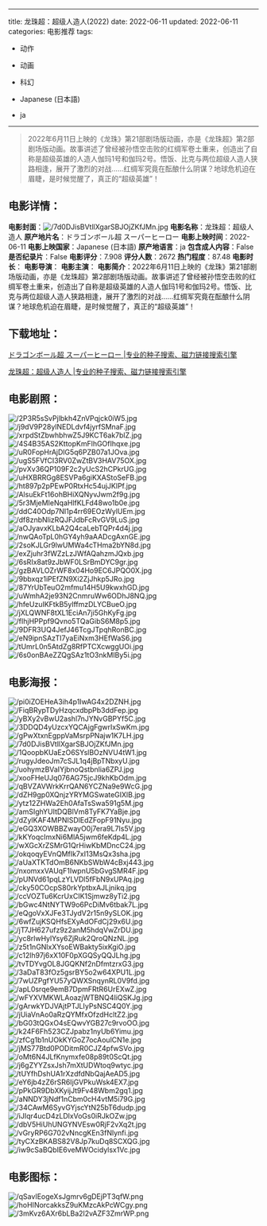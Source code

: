 
---
title: 龙珠超：超级人造人(2022)
date: 2022-06-11
updated: 2022-06-11
categories: 电影推荐
tags:
- 动作
- 动画
- 科幻

- Japanese (日本語)
- ja
---


> 2022年6月11日上映的《龙珠》第21部剧场版动画，亦是《龙珠超》第2部剧场版动画。故事讲述了曾经被孙悟空击败的红绸军卷土重来，创造出了自称是超级英雄的人造人伽玛1号和伽玛2号。悟饭、比克与两位超级人造人狭路相逢，展开了激烈的对战……红绸军究竟在酝酿什么阴谋？地球危机迫在眉睫，是时候觉醒了，真正的“超级英雄”！

## **电影详情**：

**电影封面**：<img src="https://image.tmdb.org/t/p/w200/7d0DJisBVtllXgarSBJOjZKfJMn.jpg" alt="/7d0DJisBVtllXgarSBJOjZKfJMn.jpg" title="/7d0DJisBVtllXgarSBJOjZKfJMn.jpg">
**电影名称**：龙珠超：超级人造人
**原产地片名**：ドラゴンボール超 スーパーヒーロー
**电影上映时间**：2022-06-11
**电影上映国家**：Japanese (日本語)
**原产地语言**：ja
**包含成人内容**：False
**是否纪录片**：False
**电影评分**：7.908
**评分人数**：2672
**热门程度**：87.48
**电影时长**：
**电影导演**：
**电影主演**：
**电影简介**：2022年6月11日上映的《龙珠》第21部剧场版动画，亦是《龙珠超》第2部剧场版动画。故事讲述了曾经被孙悟空击败的红绸军卷土重来，创造出了自称是超级英雄的人造人伽玛1号和伽玛2号。悟饭、比克与两位超级人造人狭路相逢，展开了激烈的对战……红绸军究竟在酝酿什么阴谋？地球危机迫在眉睫，是时候觉醒了，真正的“超级英雄”！

## **下载地址**：
[ドラゴンボール超 スーパーヒーロー |专业的种子搜索、磁力链接搜索引擎](https://movie.amd794.com:2083/?search=%E3%83%89%E3%83%A9%E3%82%B4%E3%83%B3%E3%83%9C%E3%83%BC%E3%83%AB%E8%B6%85%20%E3%82%B9%E3%83%BC%E3%83%91%E3%83%BC%E3%83%92%E3%83%BC%E3%83%AD%E3%83%BC&ordering=&mode=match_phrase&page_size=10&page=1)

[龙珠超：超级人造人 |专业的种子搜索、磁力链接搜索引擎](https://movie.amd794.com:2083/?search=%E9%BE%99%E7%8F%A0%E8%B6%85%EF%BC%9A%E8%B6%85%E7%BA%A7%E4%BA%BA%E9%80%A0%E4%BA%BA&ordering=&mode=match_phrase&page_size=10&page=1)
 

## **电影剧照**：
<img src="https://image.tmdb.org/t/p/original/2P3R5sSvPjlbkh4ZnVPqjck0iW5.jpg" alt="/2P3R5sSvPjlbkh4ZnVPqjck0iW5.jpg" title="/2P3R5sSvPjlbkh4ZnVPqjck0iW5.jpg"><img src="https://image.tmdb.org/t/p/original/j9dV9P28ylNEDLdvf4jyrfSMnaF.jpg" alt="/j9dV9P28ylNEDLdvf4jyrfSMnaF.jpg" title="/j9dV9P28ylNEDLdvf4jyrfSMnaF.jpg"><img src="https://image.tmdb.org/t/p/original/xrpdStZbwhbhwZ5J9KCT6ak7blZ.jpg" alt="/xrpdStZbwhbhwZ5J9KCT6ak7blZ.jpg" title="/xrpdStZbwhbhwZ5J9KCT6ak7blZ.jpg"><img src="https://image.tmdb.org/t/p/original/4S4B35AS2KttopKmFlhGOfIhqxe.jpg" alt="/4S4B35AS2KttopKmFlhGOfIhqxe.jpg" title="/4S4B35AS2KttopKmFlhGOfIhqxe.jpg"><img src="https://image.tmdb.org/t/p/original/uR0FopHrAjDlG5q6PZB07a1JOva.jpg" alt="/uR0FopHrAjDlG5q6PZB07a1JOva.jpg" title="/uR0FopHrAjDlG5q6PZB07a1JOva.jpg"><img src="https://image.tmdb.org/t/p/original/ugS5FVfCI3RV0ZwZtBV3HAV75OX.jpg" alt="/ugS5FVfCI3RV0ZwZtBV3HAV75OX.jpg" title="/ugS5FVfCI3RV0ZwZtBV3HAV75OX.jpg"><img src="https://image.tmdb.org/t/p/original/pvXv36QP109F2c2yUcS2hCPkrUG.jpg" alt="/pvXv36QP109F2c2yUcS2hCPkrUG.jpg" title="/pvXv36QP109F2c2yUcS2hCPkrUG.jpg"><img src="https://image.tmdb.org/t/p/original/uHXBRRGg8ESVPa6giKXAStoSeFB.jpg" alt="/uHXBRRGg8ESVPa6giKXAStoSeFB.jpg" title="/uHXBRRGg8ESVPa6giKXAStoSeFB.jpg"><img src="https://image.tmdb.org/t/p/original/ht897p2pPEwP0RtxHc54ujJKlPf.jpg" alt="/ht897p2pPEwP0RtxHc54ujJKlPf.jpg" title="/ht897p2pPEwP0RtxHc54ujJKlPf.jpg"><img src="https://image.tmdb.org/t/p/original/AlsuEkFt16ohBHiXQNyvJwm2f9g.jpg" alt="/AlsuEkFt16ohBHiXQNyvJwm2f9g.jpg" title="/AlsuEkFt16ohBHiXQNyvJwm2f9g.jpg"><img src="https://image.tmdb.org/t/p/original/5r3MjeMIeNqaHlfKLFd48wo1b0e.jpg" alt="/5r3MjeMIeNqaHlfKLFd48wo1b0e.jpg" title="/5r3MjeMIeNqaHlfKLFd48wo1b0e.jpg"><img src="https://image.tmdb.org/t/p/original/ddC40Odp7NI1p4rr69EOzWylUEm.jpg" alt="/ddC40Odp7NI1p4rr69EOzWylUEm.jpg" title="/ddC40Odp7NI1p4rr69EOzWylUEm.jpg"><img src="https://image.tmdb.org/t/p/original/df8znbNlizRQJFJdbFcRvGV9LuS.jpg" alt="/df8znbNlizRQJFJdbFcRvGV9LuS.jpg" title="/df8znbNlizRQJFJdbFcRvGV9LuS.jpg"><img src="https://image.tmdb.org/t/p/original/aOJyavxKLbA2Q4caLebTQPr4d4j.jpg" alt="/aOJyavxKLbA2Q4caLebTQPr4d4j.jpg" title="/aOJyavxKLbA2Q4caLebTQPr4d4j.jpg"><img src="https://image.tmdb.org/t/p/original/nwQAoTpL0hGY4yh9aAADcgAxnGE.jpg" alt="/nwQAoTpL0hGY4yh9aAADcgAxnGE.jpg" title="/nwQAoTpL0hGY4yh9aAADcgAxnGE.jpg"><img src="https://image.tmdb.org/t/p/original/2soKJLGr9lwUMWa4cTHma2bYN8d.jpg" alt="/2soKJLGr9lwUMWa4cTHma2bYN8d.jpg" title="/2soKJLGr9lwUMWa4cTHma2bYN8d.jpg"><img src="https://image.tmdb.org/t/p/original/exZjuhr3fWZzLzJWfAQahzmJQxb.jpg" alt="/exZjuhr3fWZzLzJWfAQahzmJQxb.jpg" title="/exZjuhr3fWZzLzJWfAQahzmJQxb.jpg"><img src="https://image.tmdb.org/t/p/original/6sRIx8at9zJbWF0LSrBmDYC9gr.jpg" alt="/6sRIx8at9zJbWF0LSrBmDYC9gr.jpg" title="/6sRIx8at9zJbWF0LSrBmDYC9gr.jpg"><img src="https://image.tmdb.org/t/p/original/gzBAVLOZrWF8x04Ho9EC6JPQO0X.jpg" alt="/gzBAVLOZrWF8x04Ho9EC6JPQO0X.jpg" title="/gzBAVLOZrWF8x04Ho9EC6JPQO0X.jpg"><img src="https://image.tmdb.org/t/p/original/9bbxqz1iPEfZN9Xi2ZjJhkp5JRo.jpg" alt="/9bbxqz1iPEfZN9Xi2ZjJhkp5JRo.jpg" title="/9bbxqz1iPEfZN9Xi2ZjJhkp5JRo.jpg"><img src="https://image.tmdb.org/t/p/original/87YrUbTeuO2mfmu14H5U9kwxhGD.jpg" alt="/87YrUbTeuO2mfmu14H5U9kwxhGD.jpg" title="/87YrUbTeuO2mfmu14H5U9kwxhGD.jpg"><img src="https://image.tmdb.org/t/p/original/uWmhA2je93N2CnmruWw6ODhJ8NQ.jpg" alt="/uWmhA2je93N2CnmruWw6ODhJ8NQ.jpg" title="/uWmhA2je93N2CnmruWw6ODhJ8NQ.jpg"><img src="https://image.tmdb.org/t/p/original/hfeUzuIKFtkB5ylffmzDLYCBueO.jpg" alt="/hfeUzuIKFtkB5ylffmzDLYCBueO.jpg" title="/hfeUzuIKFtkB5ylffmzDLYCBueO.jpg"><img src="https://image.tmdb.org/t/p/original/jXLQWNF8tXL1EciAn7ji5GhKyFg.jpg" alt="/jXLQWNF8tXL1EciAn7ji5GhKyFg.jpg" title="/jXLQWNF8tXL1EciAn7ji5GhKyFg.jpg"><img src="https://image.tmdb.org/t/p/original/fIhjHPPpf9Qvno5TQaGibS6M8p5.jpg" alt="/fIhjHPPpf9Qvno5TQaGibS6M8p5.jpg" title="/fIhjHPPpf9Qvno5TQaGibS6M8p5.jpg"><img src="https://image.tmdb.org/t/p/original/9DFR3UQ4JefJ46TcgJTpqhRonBC.jpg" alt="/9DFR3UQ4JefJ46TcgJTpqhRonBC.jpg" title="/9DFR3UQ4JefJ46TcgJTpqhRonBC.jpg"><img src="https://image.tmdb.org/t/p/original/eN9ipnSAzTI7yaEiNxm3HEfWaS6.jpg" alt="/eN9ipnSAzTI7yaEiNxm3HEfWaS6.jpg" title="/eN9ipnSAzTI7yaEiNxm3HEfWaS6.jpg"><img src="https://image.tmdb.org/t/p/original/tUmrL0n5AtdZg8RfPTCXcwggUOi.jpg" alt="/tUmrL0n5AtdZg8RfPTCXcwggUOi.jpg" title="/tUmrL0n5AtdZg8RfPTCXcwggUOi.jpg"><img src="https://image.tmdb.org/t/p/original/6s0onBAeZZQgSAz1tO3nkMIBy5i.jpg" alt="/6s0onBAeZZQgSAz1tO3nkMIBy5i.jpg" title="/6s0onBAeZZQgSAz1tO3nkMIBy5i.jpg">

## **电影海报**：
<img src="https://image.tmdb.org/t/p/original/pi0iZOEHeA3ih4p1IwAG4x2DZNH.jpg" alt="/pi0iZOEHeA3ih4p1IwAG4x2DZNH.jpg" title="/pi0iZOEHeA3ih4p1IwAG4x2DZNH.jpg"><img src="https://image.tmdb.org/t/p/original/FiqBRypTDyHzqcxdbpPb3ddFep.jpg" alt="/FiqBRypTDyHzqcxdbpPb3ddFep.jpg" title="/FiqBRypTDyHzqcxdbpPb3ddFep.jpg"><img src="https://image.tmdb.org/t/p/original/yBXy2vBwU2ashl7nJYNvGBPYf5C.jpg" alt="/yBXy2vBwU2ashl7nJYNvGBPYf5C.jpg" title="/yBXy2vBwU2ashl7nJYNvGBPYf5C.jpg"><img src="https://image.tmdb.org/t/p/original/3DDQD4yUzcxYQCAjgFgwrIxSwKm.jpg" alt="/3DDQD4yUzcxYQCAjgFgwrIxSwKm.jpg" title="/3DDQD4yUzcxYQCAjgFgwrIxSwKm.jpg"><img src="https://image.tmdb.org/t/p/original/gPwXtxnEgppVaMsrpPNajw1K7LH.jpg" alt="/gPwXtxnEgppVaMsrpPNajw1K7LH.jpg" title="/gPwXtxnEgppVaMsrpPNajw1K7LH.jpg"><img src="https://image.tmdb.org/t/p/original/7d0DJisBVtllXgarSBJOjZKfJMn.jpg" alt="/7d0DJisBVtllXgarSBJOjZKfJMn.jpg" title="/7d0DJisBVtllXgarSBJOjZKfJMn.jpg"><img src="https://image.tmdb.org/t/p/original/1QoopbKUaEzO6SYslBOzNVU4tW1.jpg" alt="/1QoopbKUaEzO6SYslBOzNVU4tW1.jpg" title="/1QoopbKUaEzO6SYslBOzNVU4tW1.jpg"><img src="https://image.tmdb.org/t/p/original/rugyJdeoJm7cSJL1q4jBpTNbxyU.jpg" alt="/rugyJdeoJm7cSJL1q4jBpTNbxyU.jpg" title="/rugyJdeoJm7cSJL1q4jBpTNbxyU.jpg"><img src="https://image.tmdb.org/t/p/original/uohymzBVaIYjbnoQstbnlia6ZPJ.jpg" alt="/uohymzBVaIYjbnoQstbnlia6ZPJ.jpg" title="/uohymzBVaIYjbnoQstbnlia6ZPJ.jpg"><img src="https://image.tmdb.org/t/p/original/xooFHeUJq076AG75jcJ9khKbOdm.jpg" alt="/xooFHeUJq076AG75jcJ9khKbOdm.jpg" title="/xooFHeUJq076AG75jcJ9khKbOdm.jpg"><img src="https://image.tmdb.org/t/p/original/qBVZAVWrkKrrQAN6YCZNa9e9WcG.jpg" alt="/qBVZAVWrkKrrQAN6YCZNa9e9WcG.jpg" title="/qBVZAVWrkKrrQAN6YCZNa9e9WcG.jpg"><img src="https://image.tmdb.org/t/p/original/dZH9gp0XQnjzYRYMGSwateGIXlB.jpg" alt="/dZH9gp0XQnjzYRYMGSwateGIXlB.jpg" title="/dZH9gp0XQnjzYRYMGSwateGIXlB.jpg"><img src="https://image.tmdb.org/t/p/original/ytz12ZHWa2Eh0AfaTsSwa591g5M.jpg" alt="/ytz12ZHWa2Eh0AfaTsSwa591g5M.jpg" title="/ytz12ZHWa2Eh0AfaTsSwa591g5M.jpg"><img src="https://image.tmdb.org/t/p/original/amSIghYUItDQBlVm8TyFK7YaBje.jpg" alt="/amSIghYUItDQBlVm8TyFK7YaBje.jpg" title="/amSIghYUItDQBlVm8TyFK7YaBje.jpg"><img src="https://image.tmdb.org/t/p/original/dZylKAF4MPNISDlEdZFopF91Nyu.jpg" alt="/dZylKAF4MPNISDlEdZFopF91Nyu.jpg" title="/dZylKAF4MPNISDlEdZFopF91Nyu.jpg"><img src="https://image.tmdb.org/t/p/original/eGQ3XOWBBZwayO0j7era9L7Is5V.jpg" alt="/eGQ3XOWBBZwayO0j7era9L7Is5V.jpg" title="/eGQ3XOWBBZwayO0j7era9L7Is5V.jpg"><img src="https://image.tmdb.org/t/p/original/kKYoqcImxNi6MlA5jwm6feKdp4L.jpg" alt="/kKYoqcImxNi6MlA5jwm6feKdp4L.jpg" title="/kKYoqcImxNi6MlA5jwm6feKdp4L.jpg"><img src="https://image.tmdb.org/t/p/original/wXGcXrZSMrG1QrHiwKbMDncC24.jpg" alt="/wXGcXrZSMrG1QrHiwKbMDncC24.jpg" title="/wXGcXrZSMrG1QrHiwKbMDncC24.jpg"><img src="https://image.tmdb.org/t/p/original/okqoqyEVnQMfIk7xI13MsQx3sha.jpg" alt="/okqoqyEVnQMfIk7xI13MsQx3sha.jpg" title="/okqoqyEVnQMfIk7xI13MsQx3sha.jpg"><img src="https://image.tmdb.org/t/p/original/aUaXTKTdOmB6NKbSWbW4cBxj443.jpg" alt="/aUaXTKTdOmB6NKbSWbW4cBxj443.jpg" title="/aUaXTKTdOmB6NKbSWbW4cBxj443.jpg"><img src="https://image.tmdb.org/t/p/original/nxomxxVAUqF1IwpnU5bGvgSMR4F.jpg" alt="/nxomxxVAUqF1IwpnU5bGvgSMR4F.jpg" title="/nxomxxVAUqF1IwpnU5bGvgSMR4F.jpg"><img src="https://image.tmdb.org/t/p/original/pUNVd61pqLzYLVDl5fFbN9xUPAq.jpg" alt="/pUNVd61pqLzYLVDl5fFbN9xUPAq.jpg" title="/pUNVd61pqLzYLVDl5fFbN9xUPAq.jpg"><img src="https://image.tmdb.org/t/p/original/cky50COcpS80rkYptbxAJLjnikq.jpg" alt="/cky50COcpS80rkYptbxAJLjnikq.jpg" title="/cky50COcpS80rkYptbxAJLjnikq.jpg"><img src="https://image.tmdb.org/t/p/original/ccVOZTu6KcrUxCIK1Sjmwz8yTi2.jpg" alt="/ccVOZTu6KcrUxCIK1Sjmwz8yTi2.jpg" title="/ccVOZTu6KcrUxCIK1Sjmwz8yTi2.jpg"><img src="https://image.tmdb.org/t/p/original/bGwc4NtNYTW9o6PcDiMv6tbak7L.jpg" alt="/bGwc4NtNYTW9o6PcDiMv6tbak7L.jpg" title="/bGwc4NtNYTW9o6PcDiMv6tbak7L.jpg"><img src="https://image.tmdb.org/t/p/original/eQgoVxXJFe3TJydV2r15n9ySLOK.jpg" alt="/eQgoVxXJFe3TJydV2r15n9ySLOK.jpg" title="/eQgoVxXJFe3TJydV2r15n9ySLOK.jpg"><img src="https://image.tmdb.org/t/p/original/6wfZujKSQHfsEXyAdOFdCj29x6U.jpg" alt="/6wfZujKSQHfsEXyAdOFdCj29x6U.jpg" title="/6wfZujKSQHfsEXyAdOFdCj29x6U.jpg"><img src="https://image.tmdb.org/t/p/original/jT7JH627ufz9z2anM5hdqVwZrDU.jpg" alt="/jT7JH627ufz9z2anM5hdqVwZrDU.jpg" title="/jT7JH627ufz9z2anM5hdqVwZrDU.jpg"><img src="https://image.tmdb.org/t/p/original/yc8rlwHylYsy6ZjRuk2QroQNzNL.jpg" alt="/yc8rlwHylYsy6ZjRuk2QroQNzNL.jpg" title="/yc8rlwHylYsy6ZjRuk2QroQNzNL.jpg"><img src="https://image.tmdb.org/t/p/original/z5t1nGNlxXYsoEWBakty5ixKgiO.jpg" alt="/z5t1nGNlxXYsoEWBakty5ixKgiO.jpg" title="/z5t1nGNlxXYsoEWBakty5ixKgiO.jpg"><img src="https://image.tmdb.org/t/p/original/c12lh97j6xX10F0pXGQSyQQJLhg.jpg" alt="/c12lh97j6xX10F0pXGQSyQQJLhg.jpg" title="/c12lh97j6xX10F0pXGQSyQQJLhg.jpg"><img src="https://image.tmdb.org/t/p/original/tvTDYvgOL8JGQKNf2nDfmtzrxG3.jpg" alt="/tvTDYvgOL8JGQKNf2nDfmtzrxG3.jpg" title="/tvTDYvgOL8JGQKNf2nDfmtzrxG3.jpg"><img src="https://image.tmdb.org/t/p/original/3aDaT83fOz5gsrBY5o2w64XPU1L.jpg" alt="/3aDaT83fOz5gsrBY5o2w64XPU1L.jpg" title="/3aDaT83fOz5gsrBY5o2w64XPU1L.jpg"><img src="https://image.tmdb.org/t/p/original/7wUZPgfYU57yQWXSnqynRL0V9fd.jpg" alt="/7wUZPgfYU57yQWXSnqynRL0V9fd.jpg" title="/7wUZPgfYU57yQWXSnqynRL0V9fd.jpg"><img src="https://image.tmdb.org/t/p/original/apL0srqe9emB7DpmFRtR6UrEXwZ.jpg" alt="/apL0srqe9emB7DpmFRtR6UrEXwZ.jpg" title="/apL0srqe9emB7DpmFRtR6UrEXwZ.jpg"><img src="https://image.tmdb.org/t/p/original/wFYXVMKWLAoazjWTBNQ4IiQSKJg.jpg" alt="/wFYXVMKWLAoazjWTBNQ4IiQSKJg.jpg" title="/wFYXVMKWLAoazjWTBNQ4IiQSKJg.jpg"><img src="https://image.tmdb.org/t/p/original/gArwkYDJVAjtPTJLIyPsNSC4Q0Y.jpg" alt="/gArwkYDJVAjtPTJLIyPsNSC4Q0Y.jpg" title="/gArwkYDJVAjtPTJLIyPsNSC4Q0Y.jpg"><img src="https://image.tmdb.org/t/p/original/jUiaVnAo0aRzQYMfxOfzdHcltZ2.jpg" alt="/jUiaVnAo0aRzQYMfxOfzdHcltZ2.jpg" title="/jUiaVnAo0aRzQYMfxOfzdHcltZ2.jpg"><img src="https://image.tmdb.org/t/p/original/bG03tQGxO4sEQwvYGB27c9rvoOO.jpg" alt="/bG03tQGxO4sEQwvYGB27c9rvoOO.jpg" title="/bG03tQGxO4sEQwvYGB27c9rvoOO.jpg"><img src="https://image.tmdb.org/t/p/original/k24F6Fh523CZJpabz1nyUb6Yimu.jpg" alt="/k24F6Fh523CZJpabz1nyUb6Yimu.jpg" title="/k24F6Fh523CZJpabz1nyUb6Yimu.jpg"><img src="https://image.tmdb.org/t/p/original/zfCg1b1nUOkKYGoZ7ocAoulCN1e.jpg" alt="/zfCg1b1nUOkKYGoZ7ocAoulCN1e.jpg" title="/zfCg1b1nUOkKYGoZ7ocAoulCN1e.jpg"><img src="https://image.tmdb.org/t/p/original/jMS77Btd0PODitmR0CJZ4pfwSVo.jpg" alt="/jMS77Btd0PODitmR0CJZ4pfwSVo.jpg" title="/jMS77Btd0PODitmR0CJZ4pfwSVo.jpg"><img src="https://image.tmdb.org/t/p/original/oMt6N4JLfKnymxfe08p89t0ScQt.jpg" alt="/oMt6N4JLfKnymxfe08p89t0ScQt.jpg" title="/oMt6N4JLfKnymxfe08p89t0ScQt.jpg"><img src="https://image.tmdb.org/t/p/original/j6gZYYZsxJsh7mXtUDWtoq9wtyc.jpg" alt="/j6gZYYZsxJsh7mXtUDWtoq9wtyc.jpg" title="/j6gZYYZsxJsh7mXtUDWtoq9wtyc.jpg"><img src="https://image.tmdb.org/t/p/original/tUYfhDshUA1rXzdfdNbQajAeAD5.jpg" alt="/tUYfhDshUA1rXzdfdNbQajAeAD5.jpg" title="/tUYfhDshUA1rXzdfdNbQajAeAD5.jpg"><img src="https://image.tmdb.org/t/p/original/eY6jb4zZ6rSR6IjGVPkuWsk4EX7.jpg" alt="/eY6jb4zZ6rSR6IjGVPkuWsk4EX7.jpg" title="/eY6jb4zZ6rSR6IjGVPkuWsk4EX7.jpg"><img src="https://image.tmdb.org/t/p/original/pPkGR9DbXKyijJt9Fv48Wbm2gq1.jpg" alt="/pPkGR9DbXKyijJt9Fv48Wbm2gq1.jpg" title="/pPkGR9DbXKyijJt9Fv48Wbm2gq1.jpg"><img src="https://image.tmdb.org/t/p/original/aNNDY3jNdf1nCbm0cH4vtM5i79G.jpg" alt="/aNNDY3jNdf1nCbm0cH4vtM5i79G.jpg" title="/aNNDY3jNdf1nCbm0cH4vtM5i79G.jpg"><img src="https://image.tmdb.org/t/p/original/34CAwM6SyvGYjscYtN25bT6dudp.jpg" alt="/34CAwM6SyvGYjscYtN25bT6dudp.jpg" title="/34CAwM6SyvGYjscYtN25bT6dudp.jpg"><img src="https://image.tmdb.org/t/p/original/iJIqr4ucD4zLDlxVoGs0iRJkOZw.jpg" alt="/iJIqr4ucD4zLDlxVoGs0iRJkOZw.jpg" title="/iJIqr4ucD4zLDlxVoGs0iRJkOZw.jpg"><img src="https://image.tmdb.org/t/p/original/dbV5HiUhUNGYNVEsw0RjF2vXq2t.jpg" alt="/dbV5HiUhUNGYNVEsw0RjF2vXq2t.jpg" title="/dbV5HiUhUNGYNVEsw0RjF2vXq2t.jpg"><img src="https://image.tmdb.org/t/p/original/vGryRP6G702vNncgKEn3fNlynfi.jpg" alt="/vGryRP6G702vNncgKEn3fNlynfi.jpg" title="/vGryRP6G702vNncgKEn3fNlynfi.jpg"><img src="https://image.tmdb.org/t/p/original/tyCXzBKABS82V8Jp7kuDq8SCXQG.jpg" alt="/tyCXzBKABS82V8Jp7kuDq8SCXQG.jpg" title="/tyCXzBKABS82V8Jp7kuDq8SCXQG.jpg"><img src="https://image.tmdb.org/t/p/original/iw9cSaBQbIE6veMWOcidylsx1Vc.jpg" alt="/iw9cSaBQbIE6veMWOcidylsx1Vc.jpg" title="/iw9cSaBQbIE6veMWOcidylsx1Vc.jpg">

## **电影图标**：
<img src="https://image.tmdb.org/t/p/original/qSavIEogeXsJgmrv6gDEjPT3qfW.png" alt="/qSavIEogeXsJgmrv6gDEjPT3qfW.png" title="/qSavIEogeXsJgmrv6gDEjPT3qfW.png"><img src="https://image.tmdb.org/t/p/original/hoHINorcakksZ9uKMzcAkPcWCgy.png" alt="/hoHINorcakksZ9uKMzcAkPcWCgy.png" title="/hoHINorcakksZ9uKMzcAkPcWCgy.png"><img src="https://image.tmdb.org/t/p/original/3mKvz6AXr6bLBa2I2vAZF3ZmrWP.png" alt="/3mKvz6AXr6bLBa2I2vAZF3ZmrWP.png" title="/3mKvz6AXr6bLBa2I2vAZF3ZmrWP.png">
